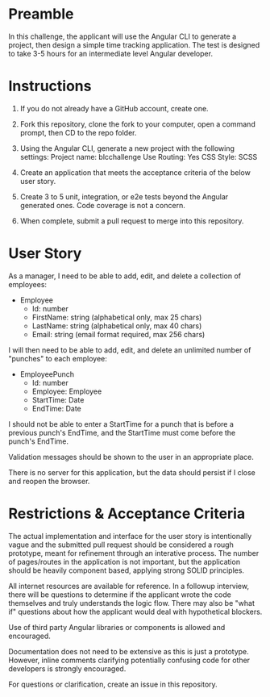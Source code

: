 # Preamble
In this challenge, the applicant will use the Angular CLI to generate a project, then design a simple time tracking application. The test is designed to take 3-5 hours for an intermediate level Angular developer.

# Instructions
1) If you do not already have a GitHub account, create one.

2) Fork this repository, clone the fork to your computer, open a command prompt, then CD to the repo folder.

3) Using the Angular CLI, generate a new project with the following settings:
  Project name: blcchallenge
  Use Routing: Yes
  CSS Style: SCSS
  
 4) Create an application that meets the acceptance criteria of the below user story.
 
 5) Create 3 to 5 unit, integration, or e2e tests beyond the Angular generated ones. Code coverage is not a concern.
 
 6) When complete, submit a pull request to merge into this repository.
 
# User Story
As a manager, I need to be able to add, edit, and delete a collection of employees:

* Employee
  * Id: number
  * FirstName: string (alphabetical only, max 25 chars)
  * LastName: string (alphabetical only, max 40 chars)
  * Email: string (email format required, max 256 chars)
  
I will then need to be able to add, edit, and delete an unlimited number of "punches" to each employee:

* EmployeePunch
  * Id: number
  * Employee: Employee
  * StartTime: Date
  * EndTime: Date

I should not be able to enter a StartTime for a punch that is before a previous punch's EndTime, and the StartTime must come before the punch's EndTime. 

Validation messages should be shown to the user in an appropriate place.

There is no server for this application, but the data should persist if I close and reopen the browser.

# Restrictions & Acceptance Criteria
The actual implementation and interface for the user story is intentionally vague and the submitted pull request should be considered a rough prototype, meant for refinement through an interative process. The number of pages/routes in the application is not important, but the application should be heavily component based, applying strong SOLID principles.

All internet resources are available for reference. In a followup interview, there will be questions to determine if the applicant wrote the code themselves and truly understands the logic flow. There may also be "what if" questions about how the applicant would deal with hypothetical blockers.

Use of third party Angular libraries or components is allowed and encouraged.

Documentation does not need to be extensive as this is just a prototype. However, inline comments clarifying potentially confusing code for other developers is strongly encouraged.

For questions or clarification, create an issue in this repository.
